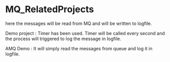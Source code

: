 # MQ_RelatedProjects
here the messages will be read from MQ and will be written to logfile. 

Demo project : Timer has been used. Timer will be called every second and the process will triggered to log the message in logfile.

AMQ Demo : It will simply read the messages from queue and log it in logfile.
